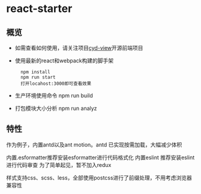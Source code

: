 # react-starter


## 概览

* 如需查看如何使用，请关注项目[cyd-view](https://github.com/zidoshare/cyd-view)开源前端项目

* 使用最新的react和webpack构建的脚手架


        npm install
        npm run start
        打开locahost:3000即可查看效果

* 生产环境使用命令
        npm run build

* 打包模块大小分析
        npm run analyz

## 特性

作为例子，内置antd以及ant motion。antd 已实现按需加载，大幅减少体积


内置.esformatter推荐安装esformatter进行代码格式化
内置eslint 推荐安装eslint进行代码审查
为了简单起见，暂不加入redux

样式支持css、scss、less，全部使用postcss进行了前缀处理，不用考虑浏览器兼容性
